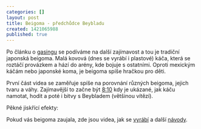 ```yaml
---
categories: []
layout: post
title: Beigoma - předchůdce Beybladu
created: 1421065988
published: true
---
```

<p>Po článku o <a href="//spintop.cz/co-je-to-gasing/">gasingu</a> se podíváme na další zajímavost a tou je tradiční japonská beigoma. Malá kovová (dnes se vyrábí i plastové) káča, která se roztáčí provázkem a hází do arény, kde bojuje s ostatními. Oproti mexickým káčám nebo japonské koma, je beigoma spíše hračkou pro děti.</p>

<p>První část videa se zaměřuje spíše na porovnání různých beigoma, jejich tvaru a váhy. Zajímavější to začne být <a href="http://youtu.be/WvOWYdac6FQ?t=8m10s">8:10</a> kdy je ukázané, jak káču namotat, hodit a poté i bitvy s Beybladem (většinou vítězí).</p>

<p><div class="youtube-player" data-id="WvOWYdac6FQ"></div></p>

<p>Pěkné jiskřící efekty:</p>

<p><div class="youtube-player" data-id="9Ph6XYxRsQs"></div></p>

<p>Pokud vás beigoma zaujala, zde jsou videa, jak se <a href="http://www.ta0.com/forum/index.php/topic,3578.0.html">vyrábí</a> a další <a href="http://www.ta0.com/forum/index.php/topic,3596.0.html">návody</a>.</p>
